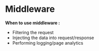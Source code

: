 # Middleware

**When to use middleware :**
-  Filtering the request
-  Injecting the data into request/response
-  Performing logging/page analytics
